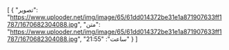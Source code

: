 [
  {
    "تصویر": "https://www.uplooder.net/img/image/65/61dd014372be31e1a871907633ff1787/1670682304088.jpg",
    "متن": "https://www.uplooder.net/img/image/65/61dd014372be31e1a871907633ff1787/1670682304088.jpg",
    "ساعت": "21:55"
  }
]
